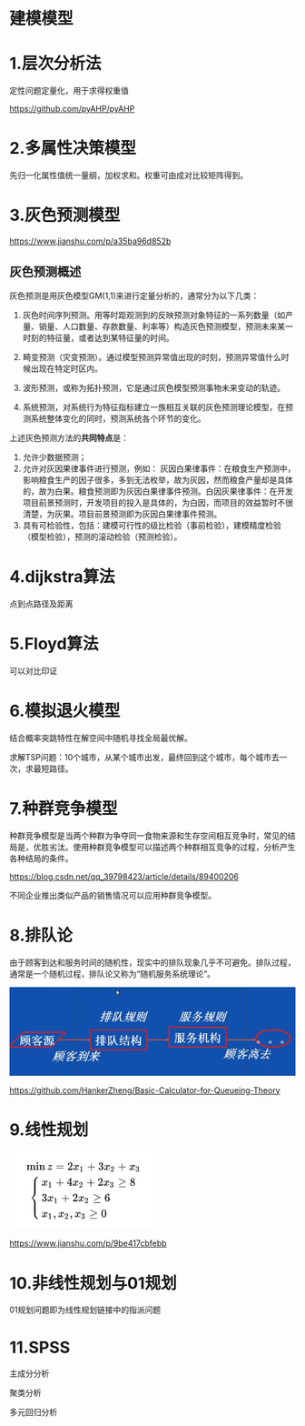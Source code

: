 # 建模模型

# 1.层次分析法

定性问题定量化，用于求得权重值

<https://github.com/pyAHP/pyAHP>

# 2.多属性决策模型

先归一化属性值统一量纲，加权求和。权重可由成对比较矩阵得到。

# 3.灰色预测模型

<https://www.jianshu.com/p/a35ba96d852b>

## 灰色预测概述

灰色预测是用灰色模型GM(1,1)来进行定量分析的，通常分为以下几类：

1. 灰色时间序列预测。用等时距观测到的反映预测对象特征的一系列数量（如产量、销量、人口数量、存款数量、利率等）构造灰色预测模型，预测未来某一时刻的特征量，或者达到某特征量的时间。

2. 畸变预测（灾变预测）。通过模型预测异常值出现的时刻，预测异常值什么时候出现在特定时区内。

3. 波形预测，或称为拓扑预测，它是通过灰色模型预测事物未来变动的轨迹。

4. 系统预测，对系统行为特征指标建立一族相互关联的灰色预测理论模型，在预测系统整体变化的同时，预测系统各个环节的变化。

上述灰色预测方法的**共同特点**是：

1. 允许少数据预测；
2. 允许对灰因果律事件进行预测，例如：
   灰因白果律事件：在粮食生产预测中，影响粮食生产的因子很多，多到无法枚举，故为灰因，然而粮食产量却是具体的，故为白果。粮食预测即为灰因白果律事件预测。白因灰果律事件：在开发项目前景预测时，开发项目的投入是具体的，为白因，而项目的效益暂时不很清楚，为灰果。项目前景预测即为灰因白果律事件预测。
3. 具有可检验性，包括：建模可行性的级比检验（事前检验），建模精度检验（模型检验），预测的滚动检验（预测检验）。

# 4.dijkstra算法

点到点路径及距离

# 5.Floyd算法

可以对比印证

# 6.模拟退火模型

结合概率突跳特性在解空间中随机寻找全局最优解。

求解TSP问题：10个城市，从某个城市出发，最终回到这个城市，每个城市去一次，求最短路径。

# 7.种群竞争模型

种群竞争模型是当两个种群为争夺同一食物来源和生存空间相互竞争时，常见的结局是，优胜劣汰。使用种群竞争模型可以描述两个种群相互竞争的过程，分析产生各种结局的条件。

<https://blog.csdn.net/qq_39798423/article/details/89400206>

不同企业推出类似产品的销售情况可以应用种群竞争模型。

# 8.排队论

由于顾客到达和服务时间的随机性，现实中的排队现象几乎不可避免。排队过程，通常是一个随机过程，排队论又称为“随机服务系统理论”。

![1568801665695](assets/1568801665695.png)

<https://github.com/HankerZheng/Basic-Calculator-for-Queueing-Theory>

# 9.线性规划

![1568803607724](assets/1568803607724.png)

<https://www.jianshu.com/p/9be417cbfebb>

# 10.非线性规划与01规划

01规划问题即为线性规划链接中的指派问题

# 11.SPSS

主成分分析

聚类分析

多元回归分析





